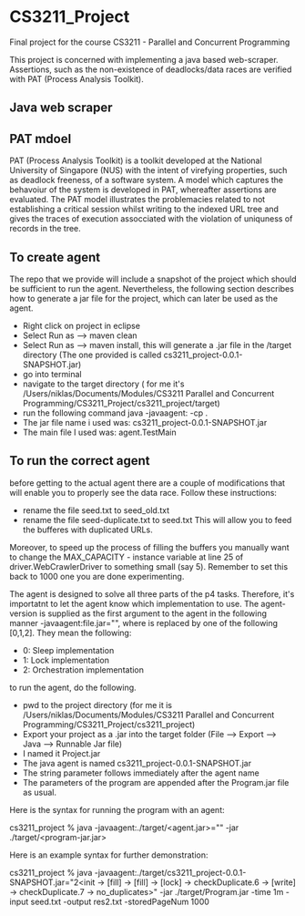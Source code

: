 # CS3211_Project
Final project for the course CS3211 - Parallel and Concurrent Programming

This project is concerned with implementing a java based web-scraper. Assertions, such as the non-existence of deadlocks/data races are verified with PAT (Process Analysis Toolkit). 

## Java web scraper

## PAT mdoel
PAT (Process Analysis Toolkit) is a toolkit developed at the National University of Singapore (NUS) with the intent of virefying properties, such as deadlock freeness, of a software system. A model which captures the behavoiur of the system is developed in PAT, whereafter assertions are evaluated. The PAT model illustrates the problemacies related to not establishing a critical session whilst writing to the indexed URL tree and gives the traces of execution assocciated with the violation of uniquness of records in the tree.

## To create agent
The repo that we provide will include a snapshot of the project which should be sufficient to run the agent. Nevertheless, the following section describes how to generate a jar file for the project, which can later be used as the agent. 

* Right click on project in eclipse
* Select Run as --> maven clean
* Select Run as --> maven install, this will generate a .jar file in the /target directory (The one provided is called cs3211_project-0.0.1-SNAPSHOT.jar)
* go into terminal
* navigate to the target directory ( for me it's /Users/niklas/Documents/Modules/CS3211 Parallel and Concurrent Programming/CS3211_Project/cs3211_project/target)
* run the following command java -javaagent:<jar file> -cp . <main file>
* The jar file name i used was: cs3211_project-0.0.1-SNAPSHOT.jar 
* The main file I used was: agent.TestMain

## To run the correct agent
before getting to the actual agent there are a couple of modifications that will enable you to properly see the data race. Follow these instructions: 
* rename the file seed.txt to seed_old.txt
* rename the file seed-duplicate.txt to seed.txt
This will allow you to feed the bufferes with duplicated URLs.

Moreover, to speed up the process of filling the buffers you manually want to change the MAX_CAPACITY - instance variable at line 25 of driver.WebCrawlerDriver to something small (say 5). Remember to set this back to 1000 one you are done experimenting. 

The agent is designed to solve all three parts of the p4 tasks. Therefore, it's importatnt to let the agent know which implementation to use. The agent-version is supplied as the first argument to the agent in the following manner -javaagent:file.jar="<version><PAT trace>", where <version> is replaced by one of the following [0,1,2]. They mean the following:
* 0: Sleep implementation
* 1: Lock implementation
* 2: Orchestration implementation

to run the agent, do the following. 

* pwd to the project directory (for me it is /Users/niklas/Documents/Modules/CS3211 Parallel and Concurrent Programming/CS3211_Project/cs3211_project)
* Export your project as a .jar into the target folder (File —> Export —> Java —> Runnable Jar file)
* I named it Project.jar
* The java agent is named cs3211_project-0.0.1-SNAPSHOT.jar
* The string parameter follows immediately after the agent name
* The parameters of the program are appended after the Program.jar file as usual.

Here is the syntax for running the program with an agent:

cs3211_project % java -javaagent:./target/<agent.jar>="<version><PAT trace>" -jar ./target/<program-jar.jar> <args to program>
  
Here is an example syntax for further demonstration:

cs3211_project % java -javaagent:./target/cs3211_project-0.0.1-SNAPSHOT.jar="2<init -> [fill] -> [fill] -> [lock] -> checkDuplicate.6 -> [write] ->  checkDuplicate.7 -> no_duplicates>" -jar ./target/Program.jar -time 1m -input seed.txt -output res2.txt -storedPageNum 1000

